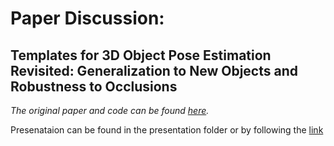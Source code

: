 # Paper Discussion:
## Templates for 3D Object Pose Estimation Revisited: Generalization to New Objects and Robustness to Occlusions

*The original paper and code can be found [here](https://nv-nguyen.github.io/template-pose/).*

Presenataion can be found in the presentation folder or by following the [link](https://fltech-my.sharepoint.com/:p:/g/personal/kellya2021_fit_edu/ERQa96FCe7tMgrWlG8ZrvJgByZk8hwNJdc7r5jnxE3Cc-A?e=uFqwEB)
